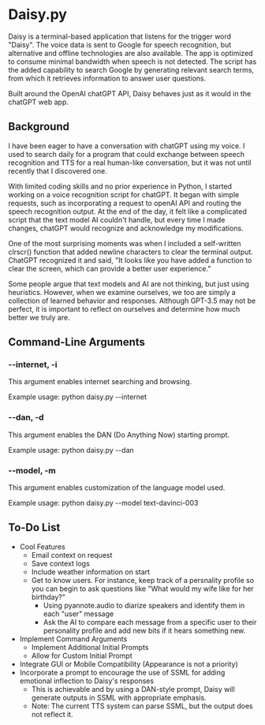 # Daisy.py

Daisy is a terminal-based application that listens for the trigger word "Daisy". The voice data is sent to Google for speech recognition, but alternative and offline technologies are also available. The app is optimized to consume minimal bandwidth when speech is not detected. The script has the added capability to search Google by generating relevant search terms, from which it retrieves information to answer user questions.

Built around the OpenAI chatGPT API, Daisy behaves just as it would in the chatGPT web app.

## Background
I have been eager to have a conversation with chatGPT using my voice. I used to search daily for a program that could exchange between speech recognition and TTS for a real human-like conversation, but it was not until recently that I discovered one.

With limited coding skills and no prior experience in Python, I started working on a voice recognition script for chatGPT. It began with simple requests, such as incorporating a request to openAI API and routing the speech recognition output. At the end of the day, it felt like a complicated script that the text model AI couldn't handle, but every time I made changes, chatGPT would recognize and acknowledge my modifications.

One of the most surprising moments was when I included a self-written clrscr() function that added newline characters to clear the terminal output. ChatGPT recognized it and said, "It looks like you have added a function to clear the screen, which can provide a better user experience."

Some people argue that text models and AI are not thinking, but just using heuristics. However, when we examine ourselves, we too are simply a collection of learned behavior and responses. Although GPT-3.5 may not be perfect, it is important to reflect on ourselves and determine how much better we truly are.

## Command-Line Arguments

### --internet, -i
This argument enables internet searching and browsing.

Example usage: python daisy.py --internet

### --dan, -d
This argument enables the DAN (Do Anything Now) starting prompt.

Example usage: python daisy.py --dan

### --model, -m
This argument enables customization of the language model used.

Example usage: python daisy.py --model text-davinci-003

## To-Do List
- Cool Features
    - Email context on request
    - Save context logs
    - Include weather information on start
    - Get to know users. For instance, keep track of a persnality profile so you can begin to ask questions like "What would my wife like for her birthday?"
        - Using pyannote.audio to diarize speakers and identify them in each "user" message
        - Ask the AI to compare each message from a specific user to their personality profile and add new bits if it hears something new.
- Implement Command Arguments
    - Implement Additional Initial Prompts
    - Allow for Custom Initial Prompt
- Integrate GUI or Mobile Compatibility (Appearance is not a priority)
- Incorporate a prompt to encourage the use of SSML for adding emotional inflection to Daisy's responses
    - This is achievable and by using a DAN-style prompt, Daisy will generate outputs in SSML with appropriate emphasis.
    - Note: The current TTS system can parse SSML, but the output does not reflect it.